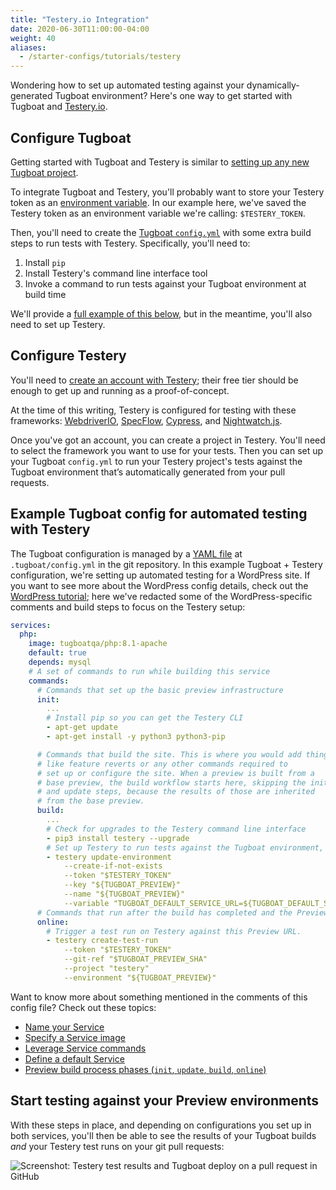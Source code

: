 ```yaml
---
title: "Testery.io Integration"
date: 2020-06-30T11:00:00-04:00
weight: 40
aliases:
  - /starter-configs/tutorials/testery
---
```


Wondering how to set up automated testing against your dynamically-generated Tugboat environment? Here's one way to get
started with Tugboat and [Testery.io](https://testery.io/).

## Configure Tugboat

Getting started with Tugboat and Testery is similar to [setting up any new Tugboat project](/setting-up-tugboat/).

To integrate Tugboat and Testery, you'll probably want to store your Testery token as an
[environment variable](/setting-up-tugboat/select-repo-settings/#modify-environment-variables). In our example here,
we've saved the Testery token as an environment variable we're calling: `$TESTERY_TOKEN`.

Then, you'll need to create the [Tugboat `config.yml`](/setting-up-tugboat/create-a-tugboat-config-file/) with some
extra build steps to run tests with Testery. Specifically, you'll need to:

1. Install `pip`
2. Install Testery's command line interface tool
3. Invoke a command to run tests against your Tugboat environment at build time

We'll provide a [full example of this below](#example-tugboat-config-for-automated-testing-with-testery), but in the
meantime, you'll also need to set up Testery.

## Configure Testery

You'll need to [create an account with Testery](https://testery.io/pricing); their free tier should be enough to get up
and running as a proof-of-concept.

At the time of this writing, Testery is configured for testing with these frameworks:
[WebdriverIO](https://webdriver.io/), [SpecFlow](https://specflow.org/), [Cypress](https://www.cypress.io/), and
[Nightwatch.js](https://nightwatchjs.org/).

Once you've got an account, you can create a project in Testery. You'll need to select the framework you want to use for
your tests. Then you can set up your Tugboat `config.yml` to run your Testery project's tests against the Tugboat
environment that’s automatically generated from your pull requests.

## Example Tugboat config for automated testing with Testery

The Tugboat configuration is managed by a [YAML file](/setting-up-tugboat/create-a-tugboat-config-file/) at
`.tugboat/config.yml` in the git repository. In this example Tugboat + Testery configuration, we're setting up automated
testing for a WordPress site. If you want to see more about the WordPress config details, check out the
[WordPress tutorial](/starter-configs/tutorials/wordpress); here we've redacted some of the WordPress-specific comments
and build steps to focus on the Testery setup:

```yaml
services:
  php:
    image: tugboatqa/php:8.1-apache
    default: true
    depends: mysql
    # A set of commands to run while building this service
    commands:
      # Commands that set up the basic preview infrastructure
      init:
        ...
        # Install pip so you can get the Testery CLI
        - apt-get update
        - apt-get install -y python3 python3-pip

      # Commands that build the site. This is where you would add things
      # like feature reverts or any other commands required to
      # set up or configure the site. When a preview is built from a
      # base preview, the build workflow starts here, skipping the init
      # and update steps, because the results of those are inherited
      # from the base preview.
      build:
        ...
        # Check for upgrades to the Testery command line interface
        - pip3 install testery --upgrade
        # Set up Testery to run tests against the Tugboat environment, using Tugboat environment variables
        - testery update-environment
            --create-if-not-exists
            --token "$TESTERY_TOKEN"
            --key "${TUGBOAT_PREVIEW}"
            --name "${TUGBOAT_PREVIEW}"
            --variable "TUGBOAT_DEFAULT_SERVICE_URL=${TUGBOAT_DEFAULT_SERVICE_URL}"
      # Commands that run after the build has completed and the Preview is accepting connections.
      online:
        # Trigger a test run on Testery against this Preview URL.
        - testery create-test-run
            --token "$TESTERY_TOKEN"
            --git-ref "$TUGBOAT_PREVIEW_SHA"
            --project "testery"
            --environment "${TUGBOAT_PREVIEW}"
```

Want to know more about something mentioned in the comments of this config file? Check out these topics:

- [Name your Service](/setting-up-services/how-to-set-up-services/name-your-service/)
- [Specify a Service image](/setting-up-services/how-to-set-up-services/specify-a-service-image/)
- [Leverage Service commands](/setting-up-services/how-to-set-up-services/leverage-service-commands/)
- [Define a default Service](/setting-up-services/how-to-set-up-services/define-a-default-service/)
- [Preview build process phases (`init`, `update`, `build`, `online`)](/building-a-preview/preview-deep-dive/how-previews-work/#the-build-process-explained)

## Start testing against your Preview environments

With these steps in place, and depending on configurations you set up in both services, you'll then be able to see the
results of your Tugboat builds _and_ your Testery test runs on your git pull requests:

![Screenshot: Testery test results and Tugboat deploy on a pull request in GitHub](/_images/testery-and-tugboat-on-pr.png)
